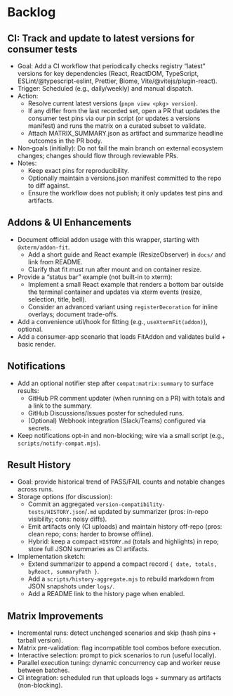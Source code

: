# Backlog

## CI: Track and update to latest versions for consumer tests
- Goal: Add a CI workflow that periodically checks registry “latest” versions for key dependencies (React, ReactDOM, TypeScript, ESLint/@typescript-eslint, Prettier, Biome, Vite/@vitejs/plugin-react).
- Trigger: Scheduled (e.g., daily/weekly) and manual dispatch.
- Action:
  - Resolve current latest versions (`pnpm view <pkg> version`).
  - If any differ from the last recorded set, open a PR that updates the consumer test pins via our pin script (or updates a versions manifest) and runs the matrix on a curated subset to validate.
  - Attach MATRIX_SUMMARY.json as artifact and summarize headline outcomes in the PR body.
- Non‑goals (initially): Do not fail the main branch on external ecosystem changes; changes should flow through reviewable PRs.
- Notes:
  - Keep exact pins for reproducibility.
  - Optionally maintain a versions.json manifest committed to the repo to diff against.
  - Ensure the workflow does not publish; it only updates test pins and artifacts.

## Addons & UI Enhancements
- Document official addon usage with this wrapper, starting with `@xterm/addon-fit`.
  - Add a short guide and React example (ResizeObserver) in `docs/` and link from README.
  - Clarify that fit must run after mount and on container resize.
- Provide a “status bar” example (not built-in to xterm):
  - Implement a small React example that renders a bottom bar outside the terminal container and updates via xterm events (resize, selection, title, bell).
  - Consider an advanced variant using `registerDecoration` for inline overlays; document trade-offs.
- Add a convenience util/hook for fitting (e.g., `useXtermFit(addon)`), optional.
- Add a consumer-app scenario that loads FitAddon and validates build + basic render.

## Notifications
- Add an optional notifier step after `compat:matrix:summary` to surface results:
  - GitHub PR comment updater (when running on a PR) with totals and a link to the summary.
  - GitHub Discussions/Issues poster for scheduled runs.
  - (Optional) Webhook integration (Slack/Teams) configured via secrets.
- Keep notifications opt-in and non-blocking; wire via a small script (e.g., `scripts/notify-compat.mjs`).

## Result History
- Goal: provide historical trend of PASS/FAIL counts and notable changes across runs.
- Storage options (for discussion):
  - Commit an aggregated `version-compatibility-tests/HISTORY.json`/`.md` updated by summarizer (pros: in-repo visibility; cons: noisy diffs).
  - Emit artifacts only (CI uploads) and maintain history off-repo (pros: clean repo; cons: harder to browse offline).
  - Hybrid: keep a compact `HISTORY.md` (totals and highlights) in repo; store full JSON summaries as CI artifacts.
- Implementation sketch:
  - Extend summarizer to append a compact record `{ date, totals, byReact, summaryPath }`.
  - Add a `scripts/history-aggregate.mjs` to rebuild markdown from JSON snapshots under `logs/`.
  - Add a README link to the history page when enabled.

## Matrix Improvements
- Incremental runs: detect unchanged scenarios and skip (hash pins + tarball version).
- Matrix pre-validation: flag incompatible tool combos before execution.
- Interactive selection: prompt to pick scenarios to run (useful locally).
- Parallel execution tuning: dynamic concurrency cap and worker reuse between batches.
- CI integration: scheduled run that uploads logs + summary as artifacts (non-blocking).

